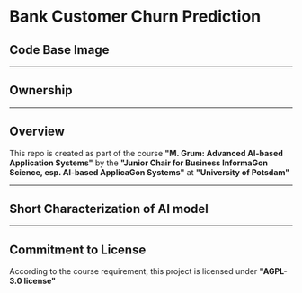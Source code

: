 # Bank Customer Churn Prediction
## Code Base Image

---

## Ownership

---

## Overview

This repo is created as part of the course **"M. Grum: Advanced AI-based Application Systems"** by the **"Junior Chair for Business InformaGon Science, esp. AI-based ApplicaGon Systems"** at **"University of Potsdam"**

---

## Short Characterization of AI model


---

## Commitment to License

According to the course requirement, this project is licensed under **"AGPL-3.0 license"**

